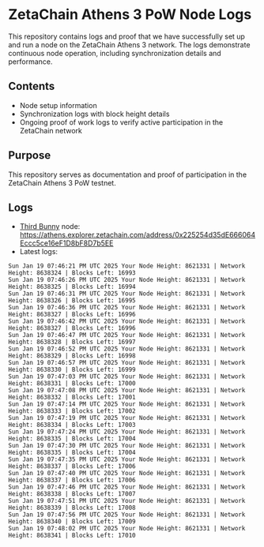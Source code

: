 # ZetaChain Athens 3 PoW Node Logs
This repository contains logs and proof that we have successfully set up and run a node on the ZetaChain Athens 3 network. The logs demonstrate continuous node operation, including synchronization details and performance.

## Contents
- Node setup information
- Synchronization logs with block height details
- Ongoing proof of work logs to verify active participation in the ZetaChain network

## Purpose
This repository serves as documentation and proof of participation in the ZetaChain Athens 3 PoW testnet.

## Logs

- [Third Bunny](https://thirdbunny.xyz/) node: https://athens.explorer.zetachain.com/address/0x225254d35dE666064Eccc5ce16eF1D8bF8D7b5EE
- Latest logs:
```
Sun Jan 19 07:46:21 PM UTC 2025 Your Node Height: 8621331 | Network Height: 8638324 | Blocks Left: 16993
Sun Jan 19 07:46:26 PM UTC 2025 Your Node Height: 8621331 | Network Height: 8638325 | Blocks Left: 16994
Sun Jan 19 07:46:31 PM UTC 2025 Your Node Height: 8621331 | Network Height: 8638326 | Blocks Left: 16995
Sun Jan 19 07:46:36 PM UTC 2025 Your Node Height: 8621331 | Network Height: 8638327 | Blocks Left: 16996
Sun Jan 19 07:46:42 PM UTC 2025 Your Node Height: 8621331 | Network Height: 8638327 | Blocks Left: 16996
Sun Jan 19 07:46:47 PM UTC 2025 Your Node Height: 8621331 | Network Height: 8638328 | Blocks Left: 16997
Sun Jan 19 07:46:52 PM UTC 2025 Your Node Height: 8621331 | Network Height: 8638329 | Blocks Left: 16998
Sun Jan 19 07:46:57 PM UTC 2025 Your Node Height: 8621331 | Network Height: 8638330 | Blocks Left: 16999
Sun Jan 19 07:47:03 PM UTC 2025 Your Node Height: 8621331 | Network Height: 8638331 | Blocks Left: 17000
Sun Jan 19 07:47:08 PM UTC 2025 Your Node Height: 8621331 | Network Height: 8638332 | Blocks Left: 17001
Sun Jan 19 07:47:14 PM UTC 2025 Your Node Height: 8621331 | Network Height: 8638333 | Blocks Left: 17002
Sun Jan 19 07:47:19 PM UTC 2025 Your Node Height: 8621331 | Network Height: 8638334 | Blocks Left: 17003
Sun Jan 19 07:47:24 PM UTC 2025 Your Node Height: 8621331 | Network Height: 8638335 | Blocks Left: 17004
Sun Jan 19 07:47:30 PM UTC 2025 Your Node Height: 8621331 | Network Height: 8638335 | Blocks Left: 17004
Sun Jan 19 07:47:35 PM UTC 2025 Your Node Height: 8621331 | Network Height: 8638337 | Blocks Left: 17006
Sun Jan 19 07:47:40 PM UTC 2025 Your Node Height: 8621331 | Network Height: 8638337 | Blocks Left: 17006
Sun Jan 19 07:47:46 PM UTC 2025 Your Node Height: 8621331 | Network Height: 8638338 | Blocks Left: 17007
Sun Jan 19 07:47:51 PM UTC 2025 Your Node Height: 8621331 | Network Height: 8638339 | Blocks Left: 17008
Sun Jan 19 07:47:56 PM UTC 2025 Your Node Height: 8621331 | Network Height: 8638340 | Blocks Left: 17009
Sun Jan 19 07:48:02 PM UTC 2025 Your Node Height: 8621331 | Network Height: 8638341 | Blocks Left: 17010
```
